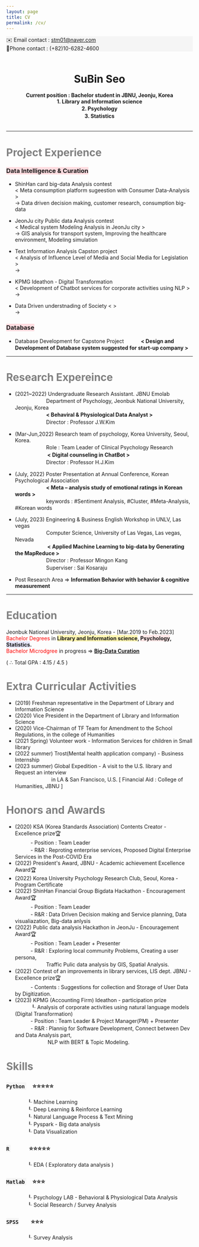 ```yaml
---
layout: page
title: CV
permalink: /cv/
---
```

<div style="background-color: #F5F5F5">
 ✉️ Email contact : <u> stm01@naver.com </u><br></div>   
<div style="background-color: #F5F5F5"> 
📱Phone contact : (+82)10-6282-4600 </div>     
&nbsp;  

# <center> SuBin Seo </center>  
  
<center><strong> Current position : Bachelor student in JBNU, Jeonju, Korea </strong> </center>   
<center><strong> 1. Library and Information science</strong> </center>    
<center><strong> 2. Psychology　　　　　　　　　</strong> </center>    
<center><strong> 3. Statistics　　　　　　　　　　</strong> </center>    
&nbsp;            

-----

# <span style="color:gray"> Project Experience </span> 
### <span style="background-color:#ffdce0"> Data Intelligence & Curation </span>
  - ShinHan card big-data Analysis contest   
     < Meta consumption platform sugeestion with Consumer Data-Analysis >  
     -> Data driven decision making, customer research, consumption big-data  
      
  - JeonJu city Public data Analysis contest  
     < Medical system Modeling Analysis in JeonJu city >  
      -> GIS analysis for transport system, Improving the healthcare environment, Modeling simulation   

  - Text Information Analysis Capston project    
     < Analysis of Influence Level of Media and Social Media for Legislation >   
     ->   

  - KPMG Ideathon - Digital Transformation   
     < Development of Chatbot services for corporate activities using NLP >   
     ->     

  - Data Driven understnading of Society 
      < >  
     ->    

### <span style="background-color:#ffdce0"> Database </span>   
  - Database Development for Capstone Project
　　　**< Design and Development of Database system suggested for start-up company >**   


-----
# <span style="color:gray"> Research Expereince </span>

- (2021~2022) Undergraduate Research Assistant. JBNU Emolab  
　　　　　　Department of Psychology, Jeonbuk National University, Jeonju, Korea   
　　　　　　<strong>< Behaviral & Physiological Data Analyst > </strong>  
　　　　　　Director : Professor J.W.Kim     

- (Mar-Jun,2022) Research team of psychology, Korea University, Seoul, Korea.   
　　　　　　Role : Team Leader of Clinical Psychology Research  
　　　　　　<strong> < Digital counseling in ChatBot > </strong>   
　　　　　　Director : Professor H.J.Kim    

- (July, 2022) Poster Presentation at Annual Conference, Korean Psychological Association    
　　　　　　<strong>< Meta – analysis study of emotional ratings in Korean words ></strong>     
　　　　　　keywords : #Sentiment Analysis, #Cluster, #Meta-Analysis, #Korean words    
  
- (July, 2023) Engineering & Business English Workshop in UNLV, Las vegas    
　　　　　　Computer Science, University of Las Vegas, Las vegas, Nevada  
　　　　　　<strong> < Applied Machine Learning to big-data by Generating the MapReduce ></strong>     
　　　　　　Director : Professor Mingon Kang    
　　　　　　Superviser : Sai Kosaraju   

- Post Research Area => **Information Behavior with behavior & cognitive measurement**  

-----
# <span style="color:gray"> Education </span>  
Jeonbuk National University, Jeonju, Korea - [Mar.2019 to Feb.2023]       
<span style="color:red">Bachelor Degrees</span> in **<span style="background-color:#fff5b1">Library and Information science</span>, <span style="background-color:#FFE6E6">Psychology</span>, <span style="background-color:#E6E6FA">Statistics</span>.**      
<span style="color:red">Bachelor Microdgree</span> in progress => <strong> <u>Big-Data Curation</u></strong>    
    
( ∴ Total GPA : 4.15 / 4.5 )  
   
#  <span style="color:gray"> Extra Curricular Activities  </span>   
- (2019) Freshman representative in the Department of Library and Information Science  
- (2020) Vice President in the Department of Library and Information Science  
- (2020) Vice-Chairman of TF Team for Amendment to the School Regulations, in the college of Humanities   
- (2021 Spring) Volunteer work -  Information Services for children in Small library   
- (2022 summer) Trost(Mental health application company) - Business Internship   
- (2023 summer) Global Expedition - A visit to the U.S. library and Request an interview    
　　　　　　　in LA & San Francisco, U.S. [ Financial Aid : College of Humanities, JBNU ]   
  
  
# <span style="color:gray"> Honors and Awards </span>  
  
- (2020) KSA (Korea Standards Association) Contents Creator - Excellence prize🏆     
　　　- Position : Team Leader    
　　　- R&R  : Reproting enterprise services, Proposed Digital Enterprise Services in the Post-COVID Era   
- (2022) President's Award, JBNU - Academic achievement Excellence Award🏆      
- (2022) Korea University Psychology Research Club, Seoul, Korea - Program Certificate    
- (2022) ShinHan Financial Group Bigdata Hackathon - Encouragement Award🏆    
　　　- Position : Team Leader   
　　　- R&R  : Data Driven Decision making and Service planning, Data visualiazation, Big-data anlysis          
- (2022) Public data analysis Hackathon in JeonJu - Encouragement Award🏆  
　　　- Position : Team Leader + Presenter   
　　　- R&R  : Exploring local community Problems, Creating a user persona,   
　　　　　　Traffic Pulic data analysis by GIS, Spatial Analysis.            
- (2022) Contest of an improvements in library services, LIS dept. JBNU - Excellence prize🏆    
　　　- Contents : Suggestions for collection and Storage of User Data by Digitization.     
- (2023) KPMG (Accounting Firm) Ideathon - participation prize      
　　　┖ Analysis of corporate activities using natural language models (Digital Transformation)     
　　　- Position : Team Leader & Project Manager(PM) + Presenter    
　　　- R&R : Plannig for Software Development, Connect between Dev and Data Analysis part,   
　　　　　　 NLP with BERT & Topic Modeling.
  
# <span style="color:gray"> Skills </span>
       
### <span style="background-color:#F5F5F5"> `Python` </span>　⭐️⭐️⭐️⭐️⭐️  
　　　　┖  Machine Learning   
　　　　┖  Deep Learning & Reinforce Learning  
　　　　┖  Natural Language Process & Text Mining  
　　　　┖  Pyspark - Big data analysis  
　　　　┖  Data Visualization   
   
### <span style="background-color:#F5F5F5"> `R` </span>　　　⭐️⭐️⭐️⭐️⭐️   
　　　　┖  EDA ( Exploratory data analysis )   
        
### <span style="background-color:#F5F5F5"> `Matlab` </span>　⭐️⭐️⭐️   
　　　　┖  Psychology LAB - Behavioral & Physiological Data Analysis  
　　　　┖  Social Research / Survey Analysis   
    
### <span style="background-color:#F5F5F5"> `SPSS`</span>　　⭐️⭐️⭐️   
　　　　┖  Survey Analysis    
  